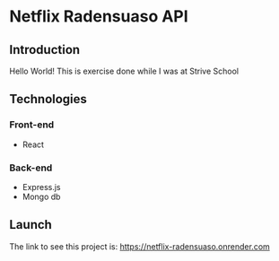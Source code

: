 # Netflix Radensuaso API

## Introduction

Hello World! This is exercise done while I was at Strive School

## Technologies

### Front-end
- React

###  Back-end
- Express.js
- Mongo db

## Launch

The link to see this project is: https://netflix-radensuaso.onrender.com
